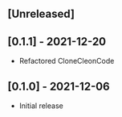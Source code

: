 ## [Unreleased]

## [0.1.1] - 2021-12-20

- Refactored CloneCleonCode

## [0.1.0] - 2021-12-06

- Initial release
